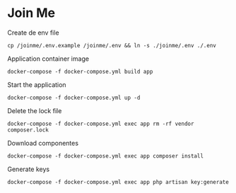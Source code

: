# Join Me

Create de env file

```
cp /joinme/.env.example /joinme/.env && ln -s ./joinme/.env ./.env
```

Application container image

```
docker-compose -f docker-compose.yml build app
```

Start the application

```
docker-compose -f docker-compose.yml up -d
```

Delete the lock file

```
docker-compose -f docker-compose.yml exec app rm -rf vendor composer.lock
```

Download componentes

```
docker-compose -f docker-compose.yml exec app composer install
```

Generate keys

```
docker-compose -f docker-compose.yml exec app php artisan key:generate
```


